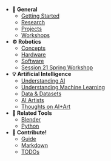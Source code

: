 - **🔑 General**
  - [Getting Started](getting-started.md)
  - [Research](research.md)
  - [Projects](projects.md)
  - [Workshops](workshops/overview.md)
- **⚙️ Robotics**
  - [Concepts](robotics/concepts.md)
  - [Hardware](robotics/hardware.md)
  - [Software](robotics/software.md)
  - [Session 21 Spring Workshop](workshops/session21spring/readme.md)
- **💡 Artificial Intelligence**
  - [Understanding AI](ai/understanding-ai.md)
  - [Understanding Machine Learning](ai/machine-learning.md)
  - [Data & Datasets](ai/data-datasets.md)
  - [AI Artists](ai/ai-artists.md)
  - [Thoughts on AI+Art](ai/thoughts-ai-art.md)
- **🔧 Related Tools**
  - [Blender](tools/blender.md)
  - [Python](tools/python.md)
- **🤝 Contribute!**
  - [Guide](readme.md)
  - [Markdown](markdown.md)
  - [TODOs](todo.md)
